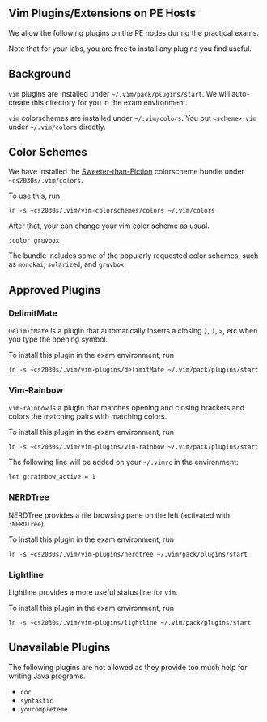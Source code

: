 ## Vim Plugins/Extensions on PE Hosts

We allow the following plugins on the PE nodes during the practical exams.

Note that for your labs, you are free to install any plugins you find useful.

## Background

`vim` plugins are installed under `~/.vim/pack/plugins/start`.  We will auto-create this directory for you in the exam environment.

`vim` colorschemes are installed under `~/.vim/colors`.  You put `<scheme>.vim` under `~/.vim/colors` directly.

## Color Schemes

We have installed the [Sweeter-than-Fiction](https://vimawesome.com/plugin/vim-colorschemes-sweeter-than-fiction) colorscheme bundle under `~cs2030s/.vim/colors`.

To use this, run
```
ln -s ~cs2030s/.vim/vim-colorschemes/colors ~/.vim/colors
```

After that, your can change your vim color scheme as usual. 
```
:color gruvbox
```

The bundle includes some of the popularly requested color schemes, such as `monokai`, `solarized`, and `gruvbox`

## Approved Plugins

### DelimitMate

`DelimitMate` is a plugin that automatically inserts a closing `}`, `)`, `>`, etc when you type the opening symbol.

To install this plugin in the exam environment, run
```
ln -s ~cs2030s/.vim/vim-plugins/delimitMate ~/.vim/pack/plugins/start
```

### Vim-Rainbow

`vim-rainbow` is a plugin that matches opening and closing brackets and colors the matching pairs with matching colors.

To install this plugin in the exam environment, run
```
ln -s ~cs2030s/.vim/vim-plugins/vim-rainbow ~/.vim/pack/plugins/start
```

The following line will be added on your `~/.vimrc` in the environment:

```
let g:rainbow_active = 1
```

### NERDTree

NERDTree provides a file browsing pane on the left (activated with `:NERDTree`).

To install this plugin in the exam environment, run
```
ln -s ~cs2030s/.vim/vim-plugins/nerdtree ~/.vim/pack/plugins/start
```

### Lightline

Lightline provides a more useful status line for `vim`.

To install this plugin in the exam environment, run
```
ln -s ~cs2030s/.vim/vim-plugins/lightline ~/.vim/pack/plugins/start
```

## Unavailable Plugins

The following plugins are not allowed as they provide too much help for writing Java programs.

- `coc`
- `syntastic`
- `youcompleteme`

